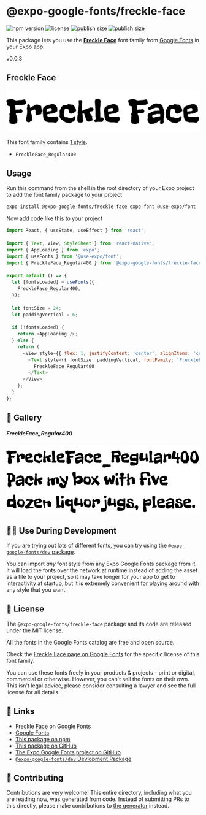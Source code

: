 # @expo-google-fonts/freckle-face

![npm version](https://flat.badgen.net/npm/v/@expo-google-fonts/freckle-face)
![license](https://flat.badgen.net/github/license/expo/google-fonts)
![publish size](https://flat.badgen.net/packagephobia/install/@expo-google-fonts/freckle-face)
![publish size](https://flat.badgen.net/packagephobia/publish/@expo-google-fonts/freckle-face)

This package lets you use the [**Freckle Face**](https://fonts.google.com/specimen/Freckle+Face) font family from [Google Fonts](https://fonts.google.com/) in your Expo app.

v0.0.3

## Freckle Face

![Freckle Face](./font-family.png)

This font family contains [1 style](#-gallery).

- `FreckleFace_Regular400`

## Usage

Run this command from the shell in the root directory of your Expo project to add the font family package to your project
```sh
expo install @expo-google-fonts/freckle-face expo-font @use-expo/font
```

Now add code like this to your project
```js
import React, { useState, useEffect } from 'react';

import { Text, View, StyleSheet } from 'react-native';
import { AppLoading } from 'expo';
import { useFonts } from '@use-expo/font';
import { FreckleFace_Regular400 } from '@expo-google-fonts/freckle-face';

export default () => {
  let [fontsLoaded] = useFonts({
    FreckleFace_Regular400,
  });

  let fontSize = 24;
  let paddingVertical = 6;

  if (!fontsLoaded) {
    return <AppLoading />;
  } else {
    return (
      <View style={{ flex: 1, justifyContent: 'center', alignItems: 'center' }}>
        <Text style={{ fontSize, paddingVertical, fontFamily: 'FreckleFace_Regular400' }}>
          FreckleFace_Regular400
        </Text>
      </View>
    );
  }
};

```

## 🔡 Gallery

##### FreckleFace_Regular400
![FreckleFace_Regular400](./9c910c4a9c496679a818b2d0399b140f598d9f2f8b80bd1ad82b11b1aee3e93d.ttf.png)


## 👩‍💻 Use During Development

If you are trying out lots of different fonts, you can try using the [`@expo-google-fonts/dev` package](https://github.com/expo/google-fonts/tree/master/font-packages/dev#readme).

You can import *any* font style from any Expo Google Fonts package from it. It will load the fonts
over the network at runtime instead of adding the asset as a file to your project, so it may take longer
for your app to get to interactivity at startup, but it is extremely convenient
for playing around with any style that you want.

## 📖 License

The `@expo-google-fonts/freckle-face` package and its code are released under the MIT license.

All the fonts in the Google Fonts catalog are free and open source.

Check the [Freckle Face page on Google Fonts](https://fonts.google.com/specimen/Freckle+Face) for the specific license of this font family.

You can use these fonts freely in your products & projects - print or digital, commercial or otherwise. However, you can't sell the fonts on their own. This isn't legal advice, please consider consulting a lawyer and see the full license for all details.

## 🔗 Links

- [Freckle Face on Google Fonts](https://fonts.google.com/specimen/Freckle+Face)
- [Google Fonts](https://fonts.google.com/)
- [This package on npm](https://www.npmjs.com/package/@expo-google-fonts/freckle-face)
- [This package on GitHub](https://github.com/expo/google-fonts/tree/master/font-packages/freckle-face)
- [The Expo Google Fonts project on GitHub](https://github.com/expo/google-fonts)
- [`@expo-google-fonts/dev` Devlopment Package](https://github.com/expo/google-fonts/tree/master/font-packages/dev)


## 🤝 Contributing

Contributions are very welcome! This entire directory, including what you are reading now, was generated from code. Instead of submitting PRs to this directly, please make contributions to [the generator](https://github.com/expo/google-fonts/tree/master/packages/generator) instead.

